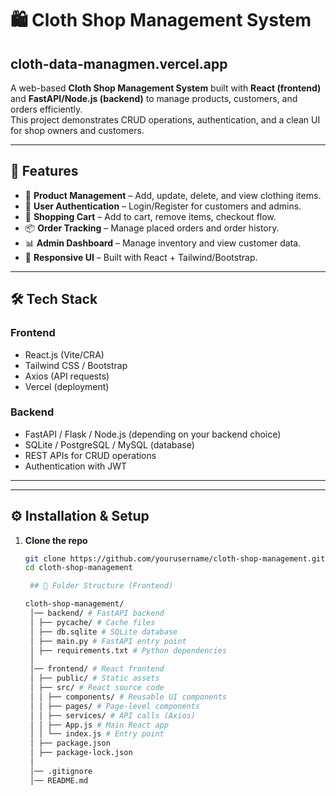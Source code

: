 # 🛍️ Cloth Shop Management System
   ## cloth-data-managmen.vercel.app
A web-based **Cloth Shop Management System** built with **React (frontend)** and **FastAPI/Node.js (backend)** to manage products, customers, and orders efficiently.  
This project demonstrates CRUD operations, authentication, and a clean UI for shop owners and customers.

---

## 🚀 Features

- 👕 **Product Management** – Add, update, delete, and view clothing items.
- 👤 **User Authentication** – Login/Register for customers and admins.
- 🛒 **Shopping Cart** – Add to cart, remove items, checkout flow.
- 📦 **Order Tracking** – Manage placed orders and order history.
- 📊 **Admin Dashboard** – Manage inventory and view customer data.
- 🎨 **Responsive UI** – Built with React + Tailwind/Bootstrap.

---

## 🛠️ Tech Stack

### Frontend
- React.js (Vite/CRA)
- Tailwind CSS / Bootstrap
- Axios (API requests)
- Vercel (deployment)

### Backend
- FastAPI / Flask / Node.js (depending on your backend choice)
- SQLite / PostgreSQL / MySQL (database)
- REST APIs for CRUD operations
- Authentication with JWT

---

---

## ⚙️ Installation & Setup

1. **Clone the repo**
   ```bash
   git clone https://github.com/yourusername/cloth-shop-management.git
   cd cloth-shop-management
   
    ## 📂 Folder Structure (Frontend)
   
   cloth-shop-management/
    │── backend/ # FastAPI backend
    │ ├── pycache/ # Cache files
    │ ├── db.sqlite # SQLite database
    │ ├── main.py # FastAPI entry point
    │ ├── requirements.txt # Python dependencies
    │
    │── frontend/ # React frontend
    │ ├── public/ # Static assets
    │ ├── src/ # React source code
    │ │ ├── components/ # Reusable UI components
    │ │ ├── pages/ # Page-level components
    │ │ ├── services/ # API calls (Axios)
    │ │ ├── App.js # Main React app
    │ │ └── index.js # Entry point
    │ ├── package.json
    │ ├── package-lock.json
    │
    │── .gitignore
    │── README.md

